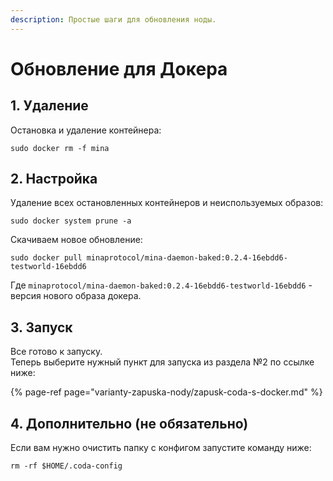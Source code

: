 ```yaml
---
description: Простые шаги для обновления ноды.
---
```


# Обновление для Докера

## 1. Удаление

Остановка и удаление контейнера:

```text
sudo docker rm -f mina
```

## 2. Настройка

Удаление всех остановленных контейнеров и неиспользуемых образов:

```text
sudo docker system prune -a
```

Скачиваем новое обновление: 

```text
sudo docker pull minaprotocol/mina-daemon-baked:0.2.4-16ebdd6-testworld-16ebdd6
```

Где `minaprotocol/mina-daemon-baked:0.2.4-16ebdd6-testworld-16ebdd6` - версия нового образа докера.

## 3. Запуск

Все готово к запуску.   
Теперь выберите нужный пункт для запуска из раздела №2 по ссылке ниже:

{% page-ref page="varianty-zapuska-nody/zapusk-coda-s-docker.md" %}

## 4. Дополнительно \(не обязательно\)

Если вам нужно очистить папку с конфигом запустите команду ниже:

```text
rm -rf $HOME/.coda-config
```

